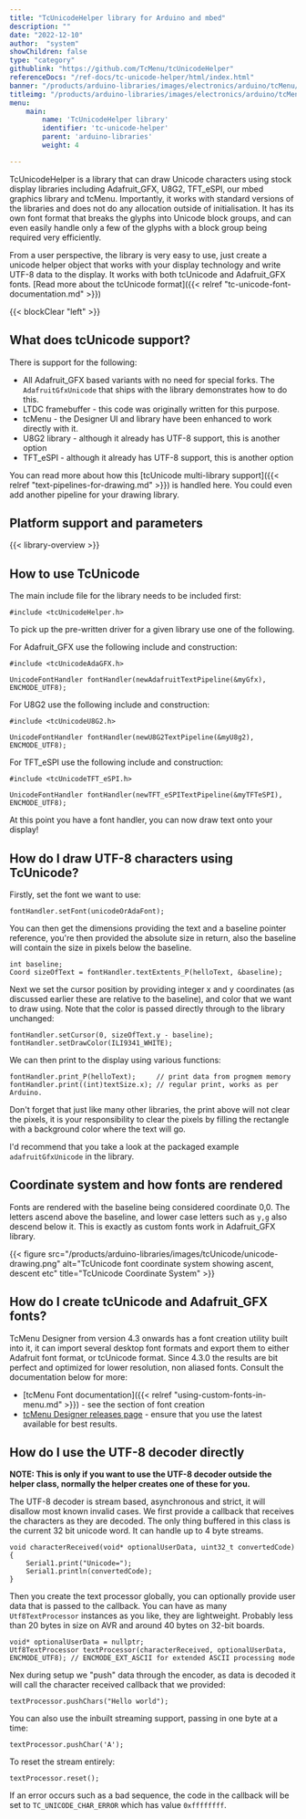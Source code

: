 ```yaml
---
title: "TcUnicodeHelper library for Arduino and mbed"
description: ""
date: "2022-12-10"
author:  "system"
showChildren: false
type: "category"
githublink: "https://github.com/TcMenu/tcUnicodeHelper"
referenceDocs: "/ref-docs/tc-unicode-helper/html/index.html"
banner: "/products/arduino-libraries/images/electronics/arduino/tcMenu/unicode-font-editor-banner.webp"
titleimg: "/products/arduino-libraries/images/electronics/arduino/tcMenu/unicode-font-editor-banner.webp"
menu:
    main:
        name: 'TcUnicodeHelper library'
        identifier: 'tc-unicode-helper'
        parent: 'arduino-libraries'
        weight: 4

---
```


TcUnicodeHelper is a library that can draw Unicode characters using stock display libraries including Adafruit_GFX, U8G2, TFT_eSPI, our mbed graphics library and tcMenu. Importantly, it works with standard versions of the libraries and does not do any allocation outside of initialisation. It has its own font format that breaks the glyphs into Unicode block groups, and can even easily handle only a few of the glyphs with a block group being required very efficiently.

From a user perspective, the library is very easy to use, just create a unicode helper object that works with your display technology and write UTF-8 data to the display. It works with both tcUnicode and Adafruit_GFX fonts. [Read more about the tcUnicode format]({{< relref "tc-unicode-font-documentation.md" >}})

{{< blockClear "left" >}}

## What does tcUnicode support?

There is support for the following:

* All Adafruit_GFX based variants with no need for special forks. The `AdafruitGfxUnicode` that ships with the library demonstrates how to do this.
* LTDC framebuffer - this code was originally written for this purpose.
* tcMenu - the Designer UI and library have been enhanced to work directly with it.
* U8G2 library - although it already has UTF-8 support, this is another option
* TFT_eSPI - although it already has UTF-8 support, this is another option

You can read more about how this [tcUnicode multi-library support]({{< relref "text-pipelines-for-drawing.md" >}}) is handled here. You could even add another pipeline for your drawing library. 

## Platform support and parameters

{{< library-overview >}}

## How to use TcUnicode

The main include file for the library needs to be included first:
    
    #include <tcUnicodeHelper.h>

To pick up the pre-written driver for a given library use one of the following.

For Adafruit_GFX use the following include and construction:

    #include <tcUnicodeAdaGFX.h>

    UnicodeFontHandler fontHandler(newAdafruitTextPipeline(&myGfx), ENCMODE_UTF8);

For U8G2 use the following include and construction:

    #include <tcUnicodeU8G2.h>

    UnicodeFontHandler fontHandler(newU8G2TextPipeline(&myU8g2), ENCMODE_UTF8);


For TFT_eSPI use the following include and construction:

    #include <tcUnicodeTFT_eSPI.h>

    UnicodeFontHandler fontHandler(newTFT_eSPITextPipeline(&myTFTeSPI), ENCMODE_UTF8);

At this point you have a font handler, you can now draw text onto your display! 

## How do I draw UTF-8 characters using TcUnicode?

Firstly, set the font we want to use:    

    fontHandler.setFont(unicodeOrAdaFont);

You can then get the dimensions providing the text and a baseline pointer reference, you're then provided the absolute size in return, also the baseline will contain the size in pixels below the baseline.

    int baseline;
    Coord sizeOfText = fontHandler.textExtents_P(helloText, &baseline);

Next we set the cursor position by providing integer x and y coordinates (as discussed earlier these are relative to the baseline), and color that we want to draw using. Note that the color is passed directly through to the library unchanged:

    fontHandler.setCursor(0, sizeOfText.y - baseline);
    fontHandler.setDrawColor(ILI9341_WHITE);

We can then print to the display using various functions:

    fontHandler.print_P(helloText);     // print data from progmem memory
    fontHandler.print((int)textSize.x); // regular print, works as per Arduino.

Don't forget that just like many other libraries, the print above will not clear the pixels, it is your responsibility to clear the pixels by filling the rectangle with a background color where the text will go.

I'd recommend that you take a look at the packaged example `adafruitGfxUnicode` in the library. 

## Coordinate system and how fonts are rendered

Fonts are rendered with the baseline being considered coordinate 0,0. The letters ascend above the baseline, and lower case letters such as `y,g` also descend below it. This is exactly as custom fonts work in Adafruit_GFX library.

{{< figure src="/products/arduino-libraries/images/tcUnicode/unicode-drawing.png" alt="TcUnicode font coordinate system showing ascent, descent etc" title="TcUnicode Coordinate System" >}}

## How do I create tcUnicode and Adafruit_GFX fonts?

TcMenu Designer from version 4.3 onwards has a font creation utility built into it, it can import several desktop font formats and export them to either Adafruit font format, or tcUnicode format. Since 4.3.0 the results are bit perfect and optimized for lower resolution, non aliased fonts. Consult the documentation below for more: 

* [tcMenu Font documentation]({{< relref "using-custom-fonts-in-menu.md" >}}) - see the section of font creation
* [tcMenu Designer releases page](https://github.com/TcMenu/tcMenu/releases) - ensure that you use the latest available for best results.

## How do I use the UTF-8 decoder directly

**NOTE: This is only if you want to use the UTF-8 decoder outside the helper class, normally the helper creates one of these for you.**

The UTF-8 decoder is stream based, asynchronous and strict, it will disallow most known invalid cases. We first provide a callback that receives the characters as they are decoded. The only thing buffered in this class is the current 32 bit unicode word. It can handle up to 4 byte streams.

    void characterReceived(void* optionalUserData, uint32_t convertedCode) {
        Serial1.print("Unicode=");
        Serial1.println(convertedCode);
    }

Then you create the text processor globally, you can optionally provide user data that is passed to the callback. You can have as many `Utf8TextProcessor` instances as you like, they are lightweight. Probably less than 20 bytes in size on AVR and around 40 bytes on 32-bit boards.

    void* optionalUserData = nullptr;
    Utf8TextProcessor textProcessor(characterReceived, optionalUserData, ENCMODE_UTF8); // ENCMODE_EXT_ASCII for extended ASCII processing mode

Nex during setup we "push" data through the encoder, as data is decoded it will call the character received callback that we provided:

    textProcessor.pushChars("Hello world");

You can also use the inbuilt streaming support, passing in one byte at a time:

    textProcessor.pushChar('A');

To reset the stream entirely:

    textProcessor.reset();

If an error occurs such as a bad sequence, the code in the callback will be set to `TC_UNICODE_CHAR_ERROR` which has value `0xffffffff`.

